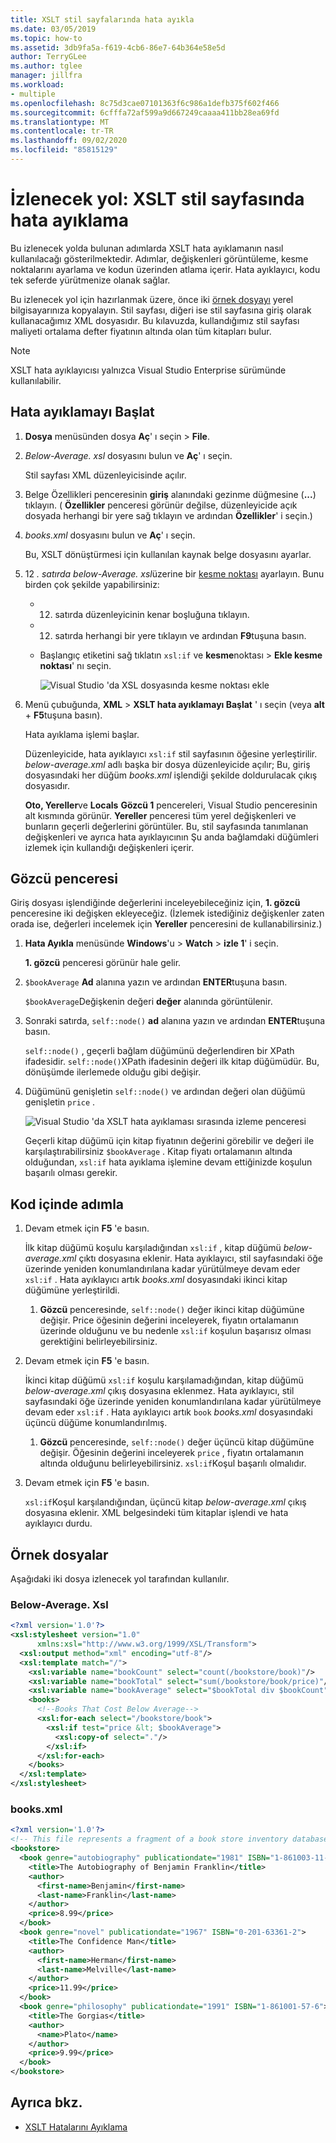 ```yaml
---
title: XSLT stil sayfalarında hata ayıkla
ms.date: 03/05/2019
ms.topic: how-to
ms.assetid: 3db9fa5a-f619-4cb6-86e7-64b364e58e5d
author: TerryGLee
ms.author: tglee
manager: jillfra
ms.workload:
- multiple
ms.openlocfilehash: 8c75d3cae07101363f6c986a1defb375f602f466
ms.sourcegitcommit: 6cfffa72af599a9d667249caaaa411bb28ea69fd
ms.translationtype: MT
ms.contentlocale: tr-TR
ms.lasthandoff: 09/02/2020
ms.locfileid: "85815129"
---
```

# <a name="walkthrough-debug-an-xslt-style-sheet"></a>İzlenecek yol: XSLT stil sayfasında hata ayıklama

Bu izlenecek yolda bulunan adımlarda XSLT hata ayıklamanın nasıl kullanılacağı gösterilmektedir. Adımlar, değişkenleri görüntüleme, kesme noktalarını ayarlama ve kodun üzerinden atlama içerir. Hata ayıklayıcı, kodu tek seferde yürütmenize olanak sağlar.

Bu izlenecek yol için hazırlanmak üzere, önce iki [örnek dosyayı](#sample-files) yerel bilgisayarınıza kopyalayın. Stil sayfası, diğeri ise stil sayfasına giriş olarak kullanacağımız XML dosyasıdır. Bu kılavuzda, kullandığımız stil sayfası maliyeti ortalama defter fiyatının altında olan tüm kitapları bulur.

> [!NOTE]
> XSLT hata ayıklayıcısı yalnızca Visual Studio Enterprise sürümünde kullanılabilir.

## <a name="start-debugging"></a>Hata ayıklamayı Başlat

1. **Dosya** menüsünden dosya **Aç**' ı seçin  >  **File**.

2. *Below-Average. xsl* dosyasını bulun ve **Aç**' ı seçin.

   Stil sayfası XML düzenleyicisinde açılır.

3. Belge Özellikleri penceresinin **giriş** alanındaki gezinme düğmesine (**...**) tıklayın. ( **Özellikler** penceresi görünür değilse, düzenleyicide açık dosyada herhangi bir yere sağ tıklayın ve ardından **Özellikler**' i seçin.)

4. *books.xml* dosyasını bulun ve **Aç**' ı seçin.

   Bu, XSLT dönüştürmesi için kullanılan kaynak belge dosyasını ayarlar.

5. 12 *. satırda below-Average. xsl*üzerine bir [kesme noktası](../debugger/using-breakpoints.md) ayarlayın. Bunu birden çok şekilde yapabilirsiniz:

   - 12. satırda düzenleyicinin kenar boşluğuna tıklayın.

   - 12. satırda herhangi bir yere tıklayın ve ardından **F9**tuşuna basın.

   - Başlangıç etiketini sağ tıklatın `xsl:if` ve **kesme**noktası  >  **Ekle kesme noktası**' nı seçin.

      ![Visual Studio 'da XSL dosyasında kesme noktası ekle](media/insert-breakpoint.PNG)

6. Menü çubuğunda, **XML**  >  **XSLT hata ayıklamayı Başlat** ' ı seçin (veya **alt** + **F5**tuşuna basın).

   Hata ayıklama işlemi başlar.

   Düzenleyicide, hata ayıklayıcı `xsl:if` stil sayfasının öğesine yerleştirilir. *below-average.xml* adlı başka bir dosya düzenleyicide açılır; Bu, giriş dosyasındaki her düğüm *books.xml* işlendiği şekilde doldurulacak çıkış dosyasıdır.

   **Oto, Yereller**ve **Locals** **Gözcü 1** pencereleri, Visual Studio penceresinin alt kısmında görünür. **Yereller** penceresi tüm yerel değişkenleri ve bunların geçerli değerlerini görüntüler. Bu, stil sayfasında tanımlanan değişkenleri ve ayrıca hata ayıklayıcının Şu anda bağlamdaki düğümleri izlemek için kullandığı değişkenleri içerir.

## <a name="watch-window"></a>Gözcü penceresi

Giriş dosyası işlendiğinde değerlerini inceleyebileceğiniz için, **1. gözcü** penceresine iki değişken ekleyeceğiz. (İzlemek istediğiniz değişkenler zaten orada ise, değerleri incelemek için **Yereller** penceresini de kullanabilirsiniz.)

1. **Hata Ayıkla** menüsünde **Windows**'u  >  **Watch**  >  **izle 1**' i seçin.

   **1. gözcü** penceresi görünür hale gelir.

2. `$bookAverage` **Ad** alanına yazın ve ardından **ENTER**tuşuna basın.

   `$bookAverage`Değişkenin değeri **değer** alanında görüntülenir.

3. Sonraki satırda, `self::node()` **ad** alanına yazın ve ardından **ENTER**tuşuna basın.

   `self::node()` , geçerli bağlam düğümünü değerlendiren bir XPath ifadesidir. `self::node()`XPath ifadesinin değeri ilk kitap düğümüdür. Bu, dönüşümde ilerlemede olduğu gibi değişir.

4. Düğümünü genişletin `self::node()` ve ardından değeri olan düğümü genişletin `price` .

   ![Visual Studio 'da XSLT hata ayıklaması sırasında izleme penceresi](media/xslt-debugging-watch-window.png)

   Geçerli kitap düğümü için kitap fiyatının değerini görebilir ve değeri ile karşılaştırabilirsiniz `$bookAverage` . Kitap fiyatı ortalamanın altında olduğundan, `xsl:if` hata ayıklama işlemine devam ettiğinizde koşulun başarılı olması gerekir.

## <a name="step-through-the-code"></a>Kod içinde adımla

1. Devam etmek için **F5** 'e basın.

   İlk kitap düğümü koşulu karşıladığından `xsl:if` , kitap düğümü *below-average.xml* çıktı dosyasına eklenir. Hata ayıklayıcı, stil sayfasındaki öğe üzerinde yeniden konumlandırılana kadar yürütülmeye devam eder `xsl:if` . Hata ayıklayıcı artık *books.xml* dosyasındaki ikinci kitap düğümüne yerleştirildi.

   1. **Gözcü** penceresinde, `self::node()` değer ikinci kitap düğümüne değişir. Price öğesinin değerini inceleyerek, fiyatın ortalamanın üzerinde olduğunu ve bu nedenle `xsl:if` koşulun başarısız olması gerektiğini belirleyebilirsiniz.

2. Devam etmek için **F5** 'e basın.

   İkinci kitap düğümü `xsl:if` koşulu karşılamadığından, kitap düğümü *below-average.xml* çıkış dosyasına eklenmez. Hata ayıklayıcı, stil sayfasındaki öğe üzerinde yeniden konumlandırılana kadar yürütülmeye devam eder `xsl:if` . Hata ayıklayıcı artık `book` *books.xml* dosyasındaki üçüncü düğüme konumlandırılmış.

   1. **Gözcü** penceresinde, `self::node()` değer üçüncü kitap düğümüne değişir. Öğesinin değerini inceleyerek `price` , fiyatın ortalamanın altında olduğunu belirleyebilirsiniz. `xsl:if`Koşul başarılı olmalıdır.

3. Devam etmek için **F5** 'e basın.

   `xsl:if`Koşul karşılandığından, üçüncü kitap *below-average.xml* çıkış dosyasına eklenir. XML belgesindeki tüm kitaplar işlendi ve hata ayıklayıcı durdu.

## <a name="sample-files"></a>Örnek dosyalar

Aşağıdaki iki dosya izlenecek yol tarafından kullanılır.

### <a name="below-averagexsl"></a>Below-Average. Xsl

```xml
<?xml version='1.0'?>
<xsl:stylesheet version="1.0"
      xmlns:xsl="http://www.w3.org/1999/XSL/Transform">
  <xsl:output method="xml" encoding="utf-8"/>
  <xsl:template match="/">
    <xsl:variable name="bookCount" select="count(/bookstore/book)"/>
    <xsl:variable name="bookTotal" select="sum(/bookstore/book/price)"/>
    <xsl:variable name="bookAverage" select="$bookTotal div $bookCount"/>
    <books>
      <!--Books That Cost Below Average-->
      <xsl:for-each select="/bookstore/book">
        <xsl:if test="price &lt; $bookAverage">
          <xsl:copy-of select="."/>
        </xsl:if>
      </xsl:for-each>
    </books>
  </xsl:template>
</xsl:stylesheet>
```

### <a name="booksxml"></a>books.xml

```xml
<?xml version='1.0'?>
<!-- This file represents a fragment of a book store inventory database -->
<bookstore>
  <book genre="autobiography" publicationdate="1981" ISBN="1-861003-11-0">
    <title>The Autobiography of Benjamin Franklin</title>
    <author>
      <first-name>Benjamin</first-name>
      <last-name>Franklin</last-name>
    </author>
    <price>8.99</price>
  </book>
  <book genre="novel" publicationdate="1967" ISBN="0-201-63361-2">
    <title>The Confidence Man</title>
    <author>
      <first-name>Herman</first-name>
      <last-name>Melville</last-name>
    </author>
    <price>11.99</price>
  </book>
  <book genre="philosophy" publicationdate="1991" ISBN="1-861001-57-6">
    <title>The Gorgias</title>
    <author>
      <name>Plato</name>
    </author>
    <price>9.99</price>
  </book>
</bookstore>
```

## <a name="see-also"></a>Ayrıca bkz.

- [XSLT Hatalarını Ayıklama](../xml-tools/debugging-xslt.md)
